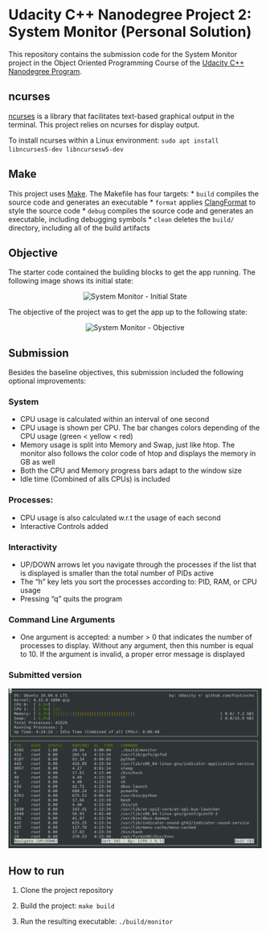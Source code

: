 Udacity C++ Nanodegree Project 2: System Monitor (Personal Solution)
================

This repository contains the submission code for the System Monitor
project in the Object Oriented Programming Course of the [Udacity C++
Nanodegree
Program](https://www.udacity.com/course/c-plus-plus-nanodegree--nd213).

## ncurses

[ncurses](https://www.gnu.org/software/ncurses/) is a library that
facilitates text-based graphical output in the terminal. This project
relies on ncurses for display output.

To install ncurses within a Linux environment:
`sudo apt install libncurses5-dev libncursesw5-dev`

## Make

This project uses [Make](https://www.gnu.org/software/make/). The
Makefile has four targets: \* `build` compiles the source code and
generates an executable \* `format` applies
[ClangFormat](https://clang.llvm.org/docs/ClangFormat.html) to style the
source code \* `debug` compiles the source code and generates an
executable, including debugging symbols \* `clean` deletes the `build/`
directory, including all of the build artifacts

## Objective

The starter code contained the building blocks to get the app running.
The following image shows its initial state:

<p align="center">
<img src="images/starting_monitor.png" title="System Monitor - Initial State">
</p>

The objective of the project was to get the app up to the following
state:

<p align="center">
<img src="images/monitor.png" title="System Monitor - Objective">
</p>

## Submission

Besides the baseline objectives, this submission included the following
optional improvements:

### System

-   CPU usage is calculated within an interval of one second
-   CPU usage is shown per CPU. The bar changes colors depending of the
    CPU usage (green \< yellow \< red)
-   Memory usage is split into Memory and Swap, just like htop. The
    monitor also follows the color code of htop and displays the memory
    in GB as well
-   Both the CPU and Memory progress bars adapt to the window size
-   Idle time (Combined of alls CPUs) is included

### Processes:

-   CPU usage is also calculated w.r.t the usage of each second
-   Interactive Controls added

### Interactivity

-   UP/DOWN arrows let you navigate through the processes if the list
    that is displayed is smaller than the total number of PIDs active
-   The “h” key lets you sort the processes according to: PID, RAM, or
    CPU usage
-   Pressing “q” quits the program

### Command Line Arguments

-   One argument is accepted: a number \> 0 that indicates the number of
    processes to display. Without any argument, then this number is
    equal to 10. If the argument is invalid, a proper error message is
    displayed

### Submitted version

<p align="center">
<img src="images/result.png" title="System Monitor - Submitted version">
</p>

## How to run

1.  Clone the project repository

2.  Build the project: `make build`

3.  Run the resulting executable: `./build/monitor`
